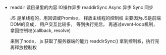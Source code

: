 - readdir
    读目录里的内容  IO操作异步
    readdirSync     Async  异步   Sync 同步

    JS 是单线程的，用回调或Promise， 释放主线程的控制权
    主要因为JS是前端DOM的变成， 用户交互比较多， 等到执行完后，
    再通过event-loop机制， 拿回控制权(callback, resolve)

    来到了node， js 获取了服务器端的能力
    readdirSync()  拿到控制权，执行完再释放控制权